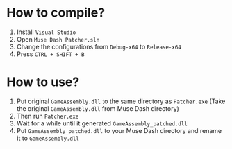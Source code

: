 # How to compile?
1. Install `Visual Studio`
2. Open `Muse Dash Patcher.sln`
3. Change the configurations from `Debug-x64` to `Release-x64`
4. Press `CTRL + SHIFT + B`

# How to use?
1. Put original `GameAssembly.dll` to the same directory as `Patcher.exe` (Take the original `GameAssembly.dll` from Muse Dash directory)
2. Then run `Patcher.exe`
3. Wait for a while until it generated `GameAssembly_patched.dll`
4. Put `GameAssembly_patched.dll` to your Muse Dash directory and rename it to `GameAssembly.dll`
